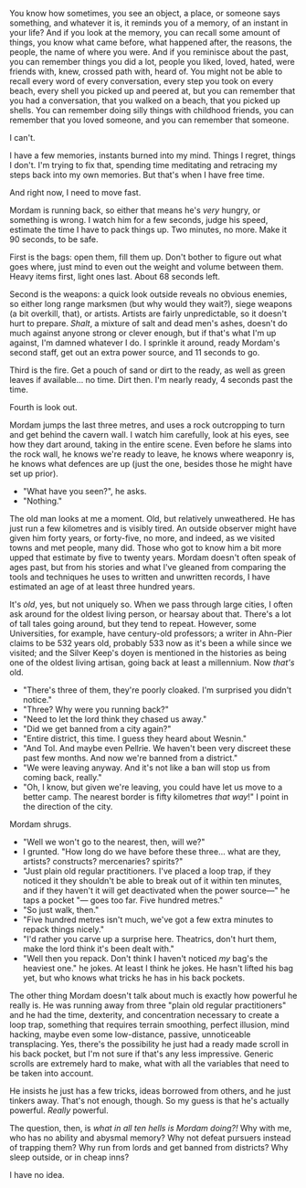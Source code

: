You know how sometimes, you see an object, a place, or someone says something, and whatever it is, it reminds you of a memory, of an instant in your life? And if you look at the memory, you can recall some amount of things, you know what came before, what happened after, the reasons, the people, the name of where you were. And if you reminisce about the past, you can remember things you did a lot, people you liked, loved, hated, were friends with, knew, crossed path with, heard of. You might not be able to recall every word of every conversation, every step you took on every beach, every shell you picked up and peered at, but you can remember that you had a conversation, that you walked on a beach, that you picked up shells. You can remember doing silly things with childhood friends, you can remember that you loved someone, and you can remember that someone.

I can't.

I have a few memories, instants burned into my mind. Things I regret, things I don't. I'm trying to fix that, spending time meditating and retracing my steps back into my own memories. But that's when I have free time.

And right now, I need to move fast.

Mordam is running back, so either that means he's *very* hungry, or something is wrong. I watch him for a few seconds, judge his speed, estimate the time I have to pack things up. Two minutes, no more. Make it 90 seconds, to be safe.

First is the bags: open them, fill them up. Don't bother to figure out what goes where, just mind to even out the weight and volume between them. Heavy items first, light ones last. About 68 seconds left.

Second is the weapons: a quick look outside reveals no obvious enemies, so either long range marksmen (but why would they wait?), siege weapons (a bit overkill, that), or artists. Artists are fairly unpredictable, so it doesn't hurt to prepare. *Shalt*, a mixture of salt and dead men's ashes, doesn't do much against anyone strong or clever enough, but if that's what I'm up against, I'm damned whatever I do. I sprinkle it around, ready Mordam's second staff, get out an extra power source, and 11 seconds to go.

Third is the fire. Get a pouch of sand or dirt to the ready, as well as green leaves if available… no time. Dirt then. I'm nearly ready, 4 seconds past the time.

Fourth is look out.

Mordam jumps the last three metres, and uses a rock outcropping to turn and get behind the cavern wall. I watch him carefully, look at his eyes, see how they dart around, taking in the entire scene. Even before he slams into the rock wall, he knows we're ready to leave, he knows where weaponry is, he knows what defences are up (just the one, besides those he might have set up prior).

- "What have you seen?", he asks.
- "Nothing."

The old man looks at me a moment. Old, but relatively unweathered. He has just run a few kilometres and is visibly tired. An outside observer might have given him forty years, or forty-five, no more, and indeed, as we visited towns and met people, many did. Those who got to know him a bit more upped that estimate by five to twenty years. Mordam doesn't often speak of ages past, but from his stories and what I've gleaned from comparing the tools and techniques he uses to written and unwritten records, I have estimated an age of at least three hundred years.

It's *old*, yes, but not uniquely so. When we pass through large cities, I often ask around for the oldest living person, or hearsay about that. There's a lot of tall tales going around, but they tend to repeat. However, some Universities, for example, have century-old professors; a writer in Ahn-Pier claims to be 532 years old, probably 533 now as it's been a while since we visited; and the Silver Keep's doyen is mentioned in the histories as being one of the oldest living artisan, going back at least a millennium. Now *that's* old.

- "There's three of them, they're poorly cloaked. I'm surprised you didn't notice."
- "Three? Why were you running back?"
- "Need to let the lord think they chased us away."
- "Did we get banned from a city again?"
- "Entire district, this time. I guess they heard about Wesnin."
- "And Tol. And maybe even Pellrie. We haven't been very discreet these past few months. And now we're banned from a district."
- "We were leaving anyway. And it's not like a ban will stop us from coming back, really."
- "Oh, I know, but given we're leaving, you could have let us move to a better camp. The nearest border is fifty kilometres *that way*!" I point in the direction of the city.

Mordam shrugs.

- "Well we won't go to the nearest, then, will we?"
- I grunted. "How long do we have before these three… what are they, artists? constructs? mercenaries? spirits?"
- "Just plain old regular practitioners. I've placed a loop trap, if they noticed it they shouldn't be able to break out of it within ten minutes, and if they haven't it will get deactivated when the power source—" he taps a pocket "— goes too far. Five hundred metres."
- "So just walk, then."
- "Five hundred metres isn't much, we've got a few extra minutes to repack things nicely."
- "I'd rather you carve up a surprise here. Theatrics, don't hurt them, make the lord think it's been dealt with."
- "Well then you repack. Don't think I haven't noticed *my* bag's the heaviest one." he jokes. At least I think he jokes. He hasn't lifted his bag yet, but who knows what tricks he has in his back pockets.

The other thing Mordam doesn't talk about much is exactly how powerful he really is. He was running away from three "plain old regular practitioners" and he had the time, dexterity, and concentration necessary to create a loop trap, something that requires terrain smoothing, perfect illusion, mind hacking, maybe even some low-distance, passive, unnoticeable transplacing. Yes, there's the possibility he just had a ready made scroll in his back pocket, but I'm not sure if that's any less impressive. Generic scrolls are extremely hard to make, what with all the variables that need to be taken into account.

He insists he just has a few tricks, ideas borrowed from others, and he just tinkers away. That's not enough, though. So my guess is that he's actually powerful. *Really* powerful.

The question, then, is *what in all ten hells is Mordam doing?!* Why with me, who has no ability and abysmal memory? Why not defeat pursuers instead of trapping them? Why run from lords and get banned from districts? Why sleep outside, or in cheap inns?

I have no idea.
